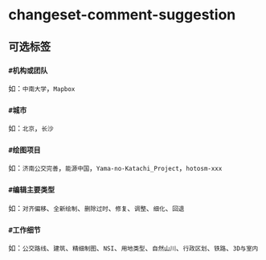 # changeset-comment-suggestion

## 可选标签

### `#机构或团队`
如：`中南大学`，`Mapbox`

### `#城市`
如：`北京`，`长沙`

### `#绘图项目`
如：`济南公交完善`，`能源中国`，`Yama-no-Katachi_Project`，`hotosm-xxx`

### `#编辑主要类型`
如：`对齐偏移`、`全新绘制`、`删除过时`、`修复`、`调整`、`细化`、`回退`

### `#工作细节`
如：`公交路线`、`建筑`、`精细制图`、`NSI`、`用地类型`、`自然山川`、`行政区划`、`铁路`、`3D与室内`
